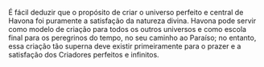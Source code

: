 ﻿É fácil deduzir que o propósito de criar o universo perfeito e central de Havona foi puramente a satisfação da natureza divina. Havona pode servir como modelo de criação para todos os outros universos e como escola final para os peregrinos do tempo, no seu caminho ao Paraíso; no entanto, essa criação tão superna deve existir primeiramente para o prazer e a satisfação dos Criadores perfeitos e infinitos.